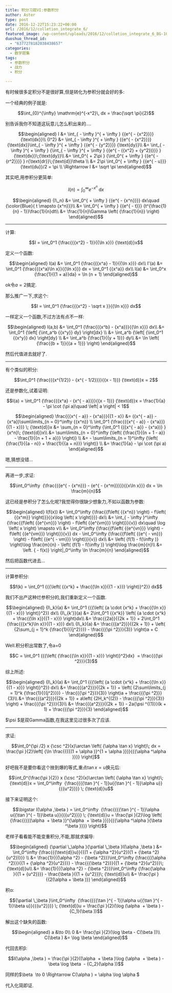 ```yaml
---
title: 积分习题VI:参数积分
author: Aster
type: post
date: 2016-12-22T15:23:22+00:00
url: /2016/12/colletion_integrate_6/
featured_image: /wp-content/uploads/2016/12/colletion_integrate_6_BG-100x40.jpg
duoshuo_thread_id:
  - "6377278182038438657"
categories:
  - 数学题集
tags:
  - 参数积分
  - 战力
  - 积分

---
```

有时候很多定积分不是很好算,但是转化为参积分就会好的多:

一个经典的例子就是:

$$\int_{0}^{\infty} \mathrm{e}^{-x^2}\, dx = \frac{\sqrt \pi}{2}$$

别告诉我你不知道这玩意儿怎么积出来的....

<!--more-->

$$\begin{aligned}  
I &= \int_{ - \infty }^{ + \infty } {{e^{ - {x^2}}}} {\text{dx}}\\  
{I^2} &= \int_{ - \infty }^{ + \infty } {{e^{ - {x^2}}}} {\text{dx}}\int_{ - \infty }^{ + \infty } {{e^{ - {y^2}}}} {\text{dy}}\\  
&= \int_{ - \infty }^{ + \infty } {\int_{ - \infty }^{ + \infty } {{e^{ - ({x^2} + {y^2})}}} } {\text{dx}}\;{\text{dy}}\\  
&= \int_0^{ + 2\pi } {\int_0^{ + \infty } {{e^{ - {r^2}}}} } r{\text{dr}}\;{\text{d}}\theta \\  
&= 2\pi \int_0^{ + \infty } {{e^{ - u}}} {\text{du}}/2 = \pi \\  
\Rightarrow I &= \sqrt \pi  
\end{aligned}$$

其实吧,用参积分更简单:

$$I(n) = \int_0^\infty  {{e^{ - {x^n}}}} \; {\text{d}}x$$

$$\begin{aligned}  
{I\_n} &= \int_0^{ + \infty } {{e^{ - {x^n}}}} dx\quad {\color{Blue}{ t \mapsto {x^n}}}\\  
&= \int_0^{ + \infty } {{e^{ - t}}} {t^{\frac{1}{n} - 1}}\frac{1}{n}dt\\  
&= \frac{1}{n}\Gamma \left( {\frac{1}{n}} \right)  
\end{aligned}$$

* * *

计算:

$$I = \int_0^1 {\frac{{{x^2} - 1}}{{\ln x}}} {\text{d}}x$$

定义一个函数:

$$\begin{aligned}  
I(a) &= \int_0^1 {\frac{{{x^a} - 1}}{{\ln x}}} dx\\  
I'(a) &= \int_0^1 {\frac{{{x^a}\ln x}}{{\ln x}}} dx = \int_0^1 {{x^a}} dx\\  
I(a) &= \int_0^x {\frac{1}{{1 + a}}da} = \ln (n + 1)  
\end{aligned}$$

ok令$a=2$搞定.

那么推广一下,求这个:

$$I = \int_0^1 {\frac{{{x^2} - \sqrt x }}{{\ln x}}} dx$$

一样定义一个函数,不过方法有点不一样:

$$\begin{aligned}  
I(a,b) &= \int_0^1 {\frac{{{x^b} - {x^a}}}{{\ln x}}} dx\\  
&= \int_0^1 {\left[ {\int_a^b {{x^y}} dy} \right]dx} \\  
&= \int_a^b {\left[ {\int_0^1 {{x^y}} dx} \right]dy} \\  
&= \int_a^b {\frac{1}{{y + 1}}} dy\\  
&= \ln \left( {\frac{{b + 1}}{{a + 1}}} \right)  
\end{aligned}$$

然后代值进去就好了.

* * *

有个类似的积分:

$$\int_0^1 {\frac{{{x^{1/2}} - {x^{ - 1/2}}}}{{x - 1}}} {\text{d}}x = 2$$

还是参数化,试着证明:

$$I(a) = \int_0^1 {\frac{{{x^a} - {x^{ - a}}}}{{x - 1}}} {\text{d}}x = \frac{1}{a} - \pi \cot (\pi a)\quad \left| a \right| < 1$$

$$\begin{aligned}  
\frac{{{x^{ - a}} - {x^a}}}{{1 - x}} &= ({x^{ - a}} - {x^a})\sum\limits_{n = 0}^\infty {{x^n}} \\  
\int_0^1 {\frac{{{x^{ - a}} - {x^a}}}{{1 - x}}} \; {\text{d}}x &= \sum_{n = 0}^\infty {\int_0^1 {({x^{ - a}} - {x^a})} } {x^n}\; {\text{d}}x\\  
&= \sum\limits_{n = 0}^\infty {\left( {\frac{1}{{n + 1 - a}} - \frac{1}{{n + 1 + a}}} \right)} \\  
&= - \sum\limits_{n = 1}^\infty {\left( {\frac{1}{{a - n}} + \frac{1}{{a + n}}} \right)} \\  
&= \frac{1}{a} - \pi \cot (\pi a)  
\end{aligned}$$

嗯,猜想没错...

* * *

再进一步,求证:

$$\int_0^\infty  {\frac{{{e^{ - {x^n}}} - {e^{ - {x^m}}}}}{{x\ln x}}} dx = \ln \frac{m}{n}$$

这已经是参积分了怎么化呢?我觉得你很缺少想象力,不如以函数为参数:

$$\begin{aligned}  
I(f(x)) &= \int_0^\infty {\frac{{f\left( {{x^n}} \right) - f\left( {{x^m}} \right)}}{{x\log \left( x \right)}}} dx\\  
&= \int_{ - \infty }^\infty {\frac{{f\left( {{e^{vn}}} \right) - f\left( {{e^{vm}}} \right)}}{v}} dx\quad \log \left( x \right) \mapsto v\\  
&= \int_0^\infty {\frac{{f\left( {{e^{vn}}} \right) - f\left( {{e^{vm}}} \right)}}{v}} dx - \int_0^\infty {\frac{{f\left( {{e^{ - vn}}} \right) - f\left( {{e^{ - vm}}} \right)}}{v}} dx\\  
&= \left( {f(1) - f(\infty )} \right)\log \frac{m}{n} - \left( {f(1) - f(\infty )} \right)\log \frac{m}{n}\\  
&= \left. { - f(x)} \right|_0^\infty \ln \frac{m}{n}  
\end{aligned}$$

然后把函数代进去...

* * *

计算参积分:

$$f(k) = \int_0^1 {{{\left( {{x^k} + \frac{{\ln x}}{{1 - x}}} \right)}^2}} dx$$

我们不出产这种烂参积分的,我们重新定义一个函数.

$$\begin{aligned}  
{I\_k}(a) &= \int_0^1 {{{\left( {a \cdot {x^k} + \frac{{\ln x}}{{1 - x}}} \right)}^2}} dx\\  
{I\_{k'}}(a) &= 2\int_0^1 {{x^k}} \left( {a \cdot {x^k} + \frac{{\ln x}}{{1 - x}}} \right)dx\\  
&= \frac{{2a}}{{2k + 1}} + 2\int_0^1 {\frac{{{x^k}\ln x}}{{1 - x}}} dx\\  
{I\_k}(a) &= \frac{{{a^2}}}{{2k + 1}} + \left( {2\sum_{j = 1}^k {\frac{1}{{{j^2}}}} - \frac{{{\pi ^2}}}{3}} \right)a + C  
\end{aligned}$$

Well.积分积出常数了,令a=0

$$C = \int_0^1 {{{\left( {\frac{{\ln x}}{{1 - x}}} \right)}^2}dx}  = \frac{{{\pi ^2}}}{3}$$

综上所述:

$$\begin{aligned}  
{I\_k}(a) &= \int_0^1 {{{\left( {a \cdot {x^k} + \frac{{\ln x}}{{1 - x}}} \right)}^2}} dx\\  
&= \frac{{{a^2}}}{{2k + 1}} + \left( {2\sum\limits_{j = 1}^k {\frac{1}{{{j^2}}}} - \frac{{{\pi ^2}}}{3}} \right)a + \frac{{{\pi ^2}}}{3}\\  
&= \frac{{{a^2}}}{{2k + 1}} + a\left( {2H_k^{(2)} - \frac{{{\pi ^2}}}{3}} \right) + \frac{{{\pi ^2}}}{3}\\  
&= \frac{{{a^2}}}{{2k + 1}} - 2a{\psi ^{(1)}}(k + 1) + \frac{{{\pi ^2}}}{3}  
\end{aligned}$$

$\psi $是双Gamma函数,在我这里见过很多次了应该.

* * *

求证:

$$\int_0^{\pi /2} x {\csc ^2}(x)\arctan \left( {\alpha \tan x} \right)\; dx = \frac{\pi }{2}\left[ {\ln \frac{{{{(1 + \alpha )}^{1 + \alpha }}}}{{{\alpha ^\alpha }}}} \right]$$

好吧我不是要你看这个挫到爆的等式,重点$\tan x = u$换元后:

$$\int_0^{\frac{\pi }{2}} x {\csc ^2}(x)\arctan \left( {\alpha \tan x} \right)\; {\text{d}}x = \int_0^\infty  {\frac{{{{\tan }^{ - 1}}u{{\tan }^{ - 1}}\alpha u}}{{{u^2}}}} \; {\text{d}}u$$

接下来证明这个:

$$\bigstar I(\alpha ,\beta ) = \int_0^\infty  {\frac{{{{\tan }^{ - 1}}\alpha u{{\tan }^{ - 1}}\beta u}}{{{u^2}}}} \; {\text{d}}u = \frac{\pi }{2}\log \left( {\frac{{{{(\alpha  + \beta )}^{\alpha  + \beta }}}}{{{\alpha ^\alpha }{\beta ^\beta }}}} \right)$$

老样子看看能不能变重积分,不能,那就求偏导:

$$\begin{aligned}  
{\partial \_\alpha }{\partial \_\beta }I(\alpha ,\beta )  
&= \int_0^\infty {\frac{{{\text{d}}u}}{{(1 + {\alpha ^2}{u^2})(1 + {\beta ^2}{u^2})}}} \\  
&= \frac{1}{{{\alpha ^2} - {\beta ^2}}}\int_0^\infty {\frac{{{\alpha ^2}}}{{1 + {\alpha ^2}{u^2}}}} - \frac{{{\beta ^2}}}{{1 + {\beta ^2}{u^2}}}\; {\text{d}}u\\  
&= \frac{1}{{{\alpha ^2} - {\beta ^2}}}\int_0^\infty {\frac{\alpha }{{1 + {u^2}}}} - \frac{\beta }{{1 + {u^2}}}\; {\text{d}}u\\  
&= \frac{\pi }{{2(\alpha + \beta )}}  
\end{aligned}$$

积α:

$${\partial \_\beta }\int_0^\infty  {\frac{{{{\tan }^{ - 1}}\alpha u{{\tan }^{ - 1}}\beta u}}{{{u^2}}}} \; {\text{d}}u = \frac{\pi }{2}(\log (\alpha  + \beta ) - {C_1}(\beta ))$$

解出这个缺失的函数:

$$\begin{aligned}  
a &\to 0\\  
0 &= \frac{\pi }{2}(\log \beta - C(\beta ))\\  
C(\beta ) &= \log \beta  
\end{aligned}$$

代回去积β:

$$I(\alpha ,\beta ) = \frac{\pi }{2}((\alpha  + \beta )\log (\alpha  + \beta ) - \beta \log \beta  - {C_2}(\alpha ))$$

同样的$\beta  \to 0 \Rightarrow C(\alpha ) = \alpha \log \alpha $

代入化简即证.
